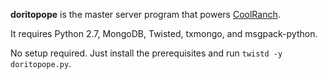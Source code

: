 **doritopope** is the master server program that powers [CoolRanch](https://github.com/stgn/coolranch).

It requires Python 2.7, MongoDB, Twisted, txmongo, and msgpack-python.

No setup required. Just install the prerequisites and run `twistd -y doritopope.py`.
